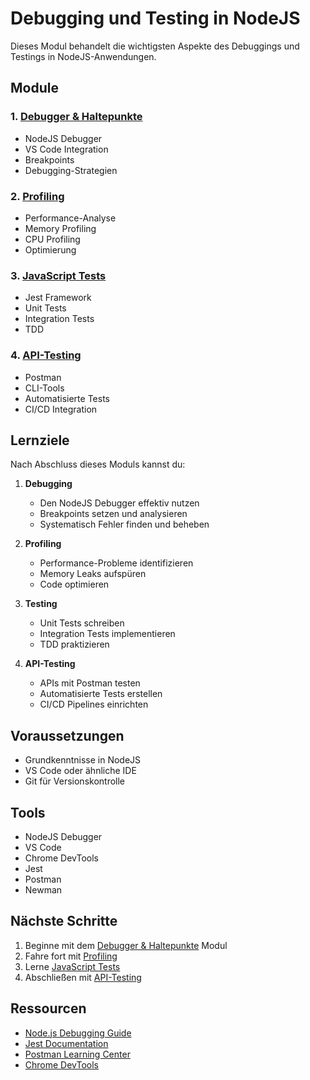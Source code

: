 # Debugging und Testing in NodeJS

Dieses Modul behandelt die wichtigsten Aspekte des Debuggings und Testings in NodeJS-Anwendungen.

## Module

### 1. [Debugger & Haltepunkte](01-debugger/README.md)
- NodeJS Debugger
- VS Code Integration
- Breakpoints
- Debugging-Strategien

### 2. [Profiling](02-profiling/README.md)
- Performance-Analyse
- Memory Profiling
- CPU Profiling
- Optimierung

### 3. [JavaScript Tests](03-javascript-tests/README.md)
- Jest Framework
- Unit Tests
- Integration Tests
- TDD

### 4. [API-Testing](04-api-testing/README.md)
- Postman
- CLI-Tools
- Automatisierte Tests
- CI/CD Integration

## Lernziele

Nach Abschluss dieses Moduls kannst du:

1. **Debugging**
   - Den NodeJS Debugger effektiv nutzen
   - Breakpoints setzen und analysieren
   - Systematisch Fehler finden und beheben

2. **Profiling**
   - Performance-Probleme identifizieren
   - Memory Leaks aufspüren
   - Code optimieren

3. **Testing**
   - Unit Tests schreiben
   - Integration Tests implementieren
   - TDD praktizieren

4. **API-Testing**
   - APIs mit Postman testen
   - Automatisierte Tests erstellen
   - CI/CD Pipelines einrichten

## Voraussetzungen

- Grundkenntnisse in NodeJS
- VS Code oder ähnliche IDE
- Git für Versionskontrolle

## Tools

- NodeJS Debugger
- VS Code
- Chrome DevTools
- Jest
- Postman
- Newman

## Nächste Schritte

1. Beginne mit dem [Debugger & Haltepunkte](01-debugger/README.md) Modul
2. Fahre fort mit [Profiling](02-profiling/README.md)
3. Lerne [JavaScript Tests](03-javascript-tests/README.md)
4. Abschließen mit [API-Testing](04-api-testing/README.md)

## Ressourcen

- [Node.js Debugging Guide](https://nodejs.org/en/docs/guides/debugging-getting-started/)
- [Jest Documentation](https://jestjs.io/docs/getting-started)
- [Postman Learning Center](https://learning.postman.com/)
- [Chrome DevTools](https://developer.chrome.com/docs/devtools/)
